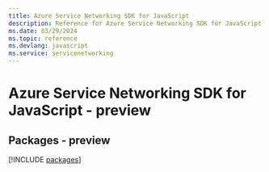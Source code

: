 ```yaml
---
title: Azure Service Networking SDK for JavaScript
description: Reference for Azure Service Networking SDK for JavaScript
ms.date: 03/29/2024
ms.topic: reference
ms.devlang: javascript
ms.service: servicenetworking
---
```

# Azure Service Networking SDK for JavaScript - preview
## Packages - preview
[!INCLUDE [packages](service-networking-index.md)]